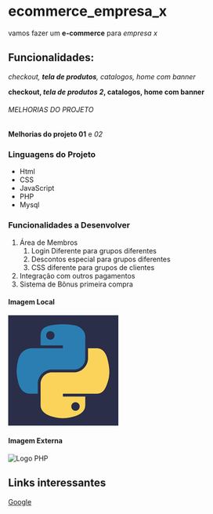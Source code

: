 # ecommerce_empresa_x
vamos fazer um **e-commerce** para *empresa x*

## Funcionalidades:

_checkout, **tela de produtos**, catalogos, home com banner_

**checkout, _tela de produtos 2_, catalogos, home com banner**

###### MELHORIAS DO PROJETO
__Melhorias do projeto 01__ e _02_

### Linguagens do Projeto

* Html
* CSS
* JavaScript
* PHP
* Mysql

### Funcionalidades a Desenvolver
1. Área de Membros
   1. Login Diferente para grupos diferentes
   2. Descontos especial para grupos diferentes
   3. CSS diferente para grupos de clientes
2. Integração com outros pagamentos
3. Sistema de Bônus primeira compra

#### Imagem Local

![Logo do Python](/Img/pyton.png)

#### Imagem Externa

![Logo PHP](https://upload.wikimedia.org/wikipedia/commons/2/27/PHP-logo.svg)

## Links interessantes

[Google](https://www.google.com)
